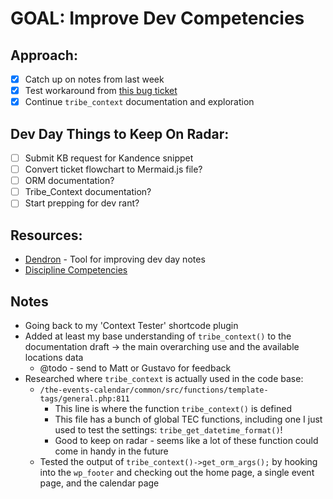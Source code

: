 # GOAL: Improve Dev Competencies 

## Approach: 
- [X] Catch up on notes from last week 
- [X] Test workaround from [this bug ticket](https://stellarwp.atlassian.net/browse/TEC-4948?focusedCommentId=116158&page=com.atlassian.jira.plugin.system.issuetabpanels%3Acomment-tabpanel#comment-116158)
- [X] Continue `tribe_context` documentation and exploration

## Dev Day Things to Keep On Radar:
- [ ] Submit KB request for Kandence snippet
- [ ] Convert ticket flowchart to Mermaid.js file?
- [ ] ORM documentation?
- [ ] Tribe_Context documentation?
- [ ] Start prepping for dev rant? 

## Resources:
- [Dendron](https://wiki.dendron.so/) - Tool for improving dev day notes
- [Discipline Competencies](https://docs.google.com/spreadsheets/d/191TAXsvkFHxiypK3O_TCDFcKihMDUHmOt5rR6ca94YM/edit#gid=0)

## Notes
- Going back to my 'Context Tester' shortcode plugin
- Added at least my base understanding of  `tribe_context()` to the documentation draft -> the main overarching use and the available locations data
  - @todo - send to Matt or Gustavo for feedback
- Researched where `tribe_context` is actually used in the code base:
  - `/the-events-calendar/common/src/functions/template-tags/general.php:811`
    - This line is where the function `tribe_context()` is defined
    - This file has a bunch of global TEC functions, including one I just used to test the settings: `tribe_get_datetime_format()`!
    - Good to keep on radar - seems like a lot of these function could come in handy in the future 
  - Tested the output of `tribe_context()->get_orm_args();` by hooking into the `wp_footer` and checking out the home page, a single event page, and the calendar page